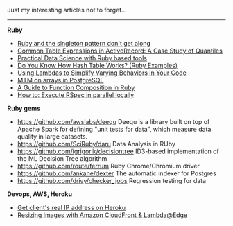 Just my interesting articles not to forget...

---

**Ruby**

- [Ruby and the singleton pattern don't get along](https://practicingruby.com/articles/ruby-and-the-singleton-pattern-dont-get-along)
- [Common Table Expressions in ActiveRecord: A Case Study of Quantiles](http://sonnym.github.io/2017/06/05/common-table-expressions-in-activerecord-a-case-study-of-quantiles/)
- [Practical Data Science with Ruby based tools](https://github.com/arbox/data-science-with-ruby)
- [Do You Know How Hash Table Works? (Ruby Examples)](https://anadea.info/blog/how-hash-table-works-ruby-examples)
- [Using Lambdas to Simplify Varying Behaviors in Your Code](https://bbs-software.com/blog/2018/08/04/using-lambdas-to-simplify-varying-behaviors-in-your-code.html)
- [MTM on arrays in PostgreSQL](https://medium.com/@leshchuk/mtm-on-arrays-in-postgresql-a97f3c50b8c6)
- [A Guide to Function Composition in Ruby](https://www.ghostcassette.com/function-composition-in-ruby/)
- [How to: Execute RSpec in parallel locally](https://devopsvoyage.com/2018/10/22/execute-rspec-locally-in-parallel.html)

**Ruby gems**
- https://github.com/awslabs/deequ Deequ is a library built on top of Apache Spark for defining "unit tests for data", which measure data quality in large datasets.
- https://github.com/SciRuby/daru Data Analysis in RUby
- https://github.com/igrigorik/decisiontree ID3-based implementation of the ML Decision Tree algorithm
- https://github.com/route/ferrum Ruby Chrome/Chromium driver
- https://github.com/ankane/dexter The automatic indexer for Postgres
- https://github.com/drivy/checker_jobs Regression testing for data

**Devops, AWS, Heroku**

- [Get client's real IP address on Heroku](https://stackoverflow.com/questions/18264304/get-clients-real-ip-address-on-heroku)
- [Resizing Images with Amazon CloudFront & Lambda@Edge](https://aws.amazon.com/blogs/networking-and-content-delivery/resizing-images-with-amazon-cloudfront-lambdaedge-aws-cdn-blog/)

